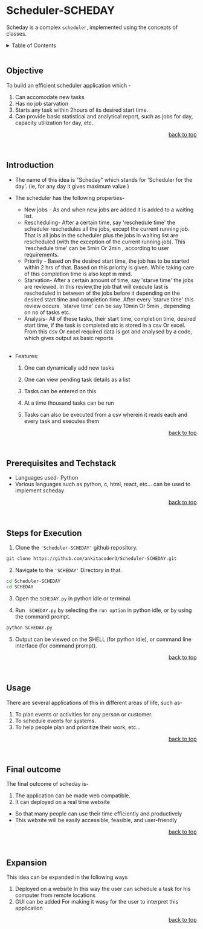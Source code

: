 <a name="readme-top"></a>

# Scheduler-SCHEDAY

Scheday is a complex ```scheduler```, implemented using the concepts of classes.

<details>
  <summary color= blue >Table of Contents</summary>
  <li> Objective </li>
<li> Introduction </li>
<li> Prerequisites and Techstack</li>
<li> Steps for execution</li>
<li> Usage</li>
  <li> Final Outcome</li>
  <li> Expansion</li>
</details>
</br>


## Objective
To build an efficient scheduler application which -
1.	Can accomodate new tasks
2.	Has no job starvation
3.	Starts any task within 2hours of its desired start time.
4.	Can provide basic statistical and analytical report, such as jobs for day, capacity utilization for day, etc..

<p align="right"><a href="#readme-top">back to top</a></p>
  </br>


## Introduction
* The name of this idea is "Scheday" which stands for 'Scheduler for the day'. (ie, for any day it gives maximum value )
* The scheduler has the following properties-
    *	New jobs - As and when new jobs are added it is added to a waiting list.
    *	Rescheduling- After a certain time, say 'reschedule time' the scheduler reschedules all the jobs, except the current running job.
    That is all jobs in the scheduler plus the jobs in waiting list are rescheduled (with the exception of the current running job).
    This 'reschedule time' can be 5min Or 2min , according to user requirements.
    *	Priority - Based on the desired start time, the job has to be started within 2 hrs of that. Based on this priority is given.
      While taking care of this completion time is also kept in mind.
    *	Starvation- After a certain amount of time, say 'starve time' the jobs are reviewed.
    In this review,the job that will execute last is rescheduled in between of the jobs before it depending on the desired start time and completion time.
    After every 'starve time' this review occurs. 'starve time' can be say 10min Or 5min , depending on no of tasks etc.
    *	Analysis- All of these tasks, their start time, completion time, desired start time, if the task is completed etc is stored in a csv Or excel.
      From this csv Or excel required data is got and analysed by a code, which gives output as basic reports

  </br>
  
* Features:
  
    1.	One can dynamically add new tasks
  
     2.	One can view pending task details as a list
  
    3.	Tasks can be entered on this
  
    4.	At a time thousand tasks can be run
  
     5.	Tasks can also be executed from a csv wherein it reads each and every task and executes them
  

<p align="right"><a href="#readme-top">back to top</a></p>
  </br>
  
## Prerequisites and Techstack
* Languages used- Python
* Various languages such as python, c, html, react, etc... can be used to implement scheday

<p align="right"><a href="#readme-top">back to top</a></p>
  </br>

## Steps for Execution
 1. Clone the ``` 'Scheduler-SCHEDAY' ``` github repository.
  ```sh 
  git clone https://github.com/ankitacoder3/Scheduler-SCHEDAY.git 
  ```
 2. Navigate to the ``` 'SCHEDAY' ``` Directory in that.
  ```sh
  cd Scheduler-SCHEDAY
  cd SCHEDAY
  ```
  3. Open the ```SCHEDAY.py``` in python idle or terminal.  

  4. Run ``` SCHEDAY.py``` by selecting the ```run option``` in python idle, or by using the command prompt.
  ```sh
  python SCHEDAY.py
  ```
5. Output can be viewed on the SHELL (for python idle), or command line interface (for command prompt).

<p align="right"><a href="#readme-top">back to top</a></p>
  </br>
  
## Usage
There are several applications of this in different areas of life, such as-
1.	To plan events or activities for any person or customer.
2.	To schedule events for systems.
3.	To help people plan and prioritize their work, etc...

   <p align="right"><a href="#readme-top">back to top</a></p>
  </br>
  
## Final outcome 
The final outcome of scheday is-
1. The application can be made web compatible.
2. It can deployed on a real time website
  * So that many people can use their time efficiently and productively
  * This website will be easily accessible, feasible, and user-friendly

<p align="right"><a href="#readme-top">back to top</a></p>
  </br>

## Expansion
This idea can be expanded in the following ways
1.	Deployed on a website In this way the user can schedule a task for his computer from remote locations
2.	GUI can be added For making it wasy for the user to interpret this application


<p align="right"><a href="#readme-top">back to top</a></p>
  </br>
